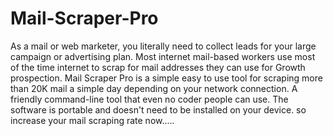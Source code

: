 # Mail-Scraper-Pro
As a mail or web marketer, you literally need to collect leads for your large campaign or advertising plan. Most internet mail-based workers use most of the time internet to scrap for mail addresses they can use for Growth prospection. Mail Scraper Pro is a simple easy to use tool for scraping more than 20K mail a simple day depending on your network connection. A friendly command-line tool that even no coder people can use. The software is portable and doesn't need to be installed on your device.  so increase your mail scraping rate now.....
